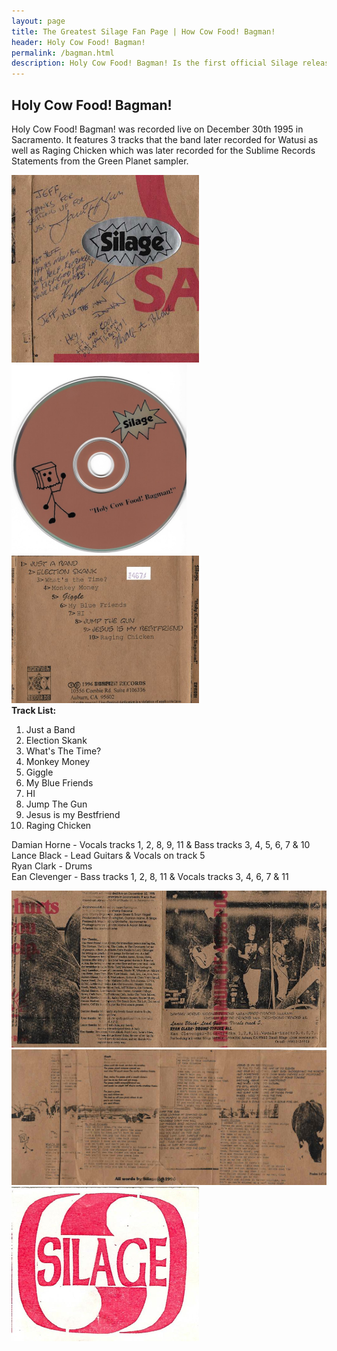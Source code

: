 ```yaml
---
layout: page
title: The Greatest Silage Fan Page | How Cow Food! Bagman!
header: Holy Cow Food! Bagman!
permalink: /bagman.html
description: Holy Cow Food! Bagman! Is the first official Silage release.
---
```


<h2>Holy Cow Food! Bagman!</h2>

<p>
Holy Cow Food! Bagman! was recorded live on December 30th 1995 in Sacramento.  It features 3 tracks that the band later recorded for Watusi as well as Raging Chicken which was later recorded for the Sublime Records Statements from the Green Planet sampler.
</p>

<img src='images/music/bagman/bagman_cover.jpg' width="300px">
<img src='images/music/bagman/bagman_cd.jpg' width="280px">
<img src='images/music/bagman/bagman_back.jpg' width="300px">

<div align="left">
  <strong>Track List:</strong>

  <ol>
  <li>Just a Band</li>
  <li>Election Skank</li>
  <li>What's The Time?</li>
  <li>Monkey Money</li>
  <li>Giggle</li>
  <li>My Blue Friends</li>
  <li>HI</li>
  <li>Jump The Gun</li>
  <li>Jesus is my Bestfriend</li>
  <li>Raging Chicken</li>
  </ol>

Damian Horne - Vocals tracks 1, 2, 8, 9, 11 & Bass tracks 3, 4, 5, 6, 7 & 10<br>
Lance Black - Lead Guitars & Vocals on track 5<br>
Ryan Clark - Drums<br>
Ean Clevenger - Bass tracks 1, 2, 8, 11 & Vocals tracks 3, 4, 6, 7 & 11
</div>

<img src='images/music/bagman/bagman_insert1.jpg'>
<img src='images/music/bagman/bagman_insert2.jpg'>
<img src='images/music/bagman/bagman_sticker.jpg' width="300px">
